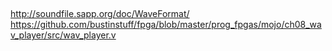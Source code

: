 ##
http://soundfile.sapp.org/doc/WaveFormat/
https://github.com/bustinstuff/fpga/blob/master/prog_fpgas/mojo/ch08_wav_player/src/wav_player.v
